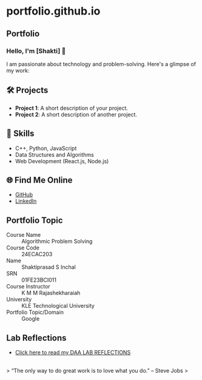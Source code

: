 # portfolio.github.io
## Portfolio

### Hello, I'm [Shakti] 👋

I am passionate about technology and problem-solving. Here's a glimpse of my work:

## 🛠️ Projects
- **Project 1**: A short description of your project.
- **Project 2**: A short description of another project.

## 🚀 Skills
- C++, Python, JavaScript
- Data Structures and Algorithms
- Web Development (React.js, Node.js)

## 🌐 Find Me Online
- [GitHub](https://github.com/MikeyShakti)
- [LinkedIn](https://www.linkedin.com/in/shaktiprasad-santosh-inchal-942712344/)

## Portfolio Topic

<dl>
<dt>Course Name</dt>
<dd>Algorithmic Problem Solving</dd>
<dt>Course Code</dt>
<dd>24ECAC203</dd>
<dt>Name</dt>
<dd>Shaktiprasad S Inchal</dd>
<dt>SRN</dt>
<dd>01FE23BCI011</dd>
<dt>Course Instructor</dt>
<dd>K M M Rajashekharaiah</dd>
<dt>University</dt>
<dd>KLE Technological University</dd>
<dt>Portfolio Topic/Domain</dt>
<dd>Google</dd>
</dl>
<h2> Lab Reflections </h2>
<ul>
    <li><a href="index1.html">Click here to read my DAA LAB REFLECTIONS</a></li>
</ul>
<br> 
> “The only way to do great work is to love what you do.” – Steve Jobs
>
